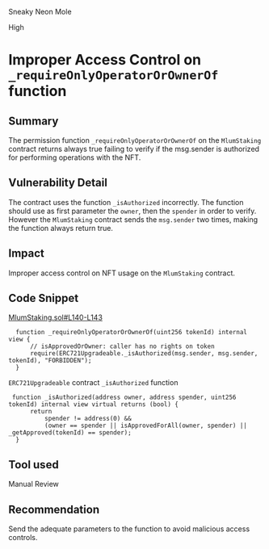 Sneaky Neon Mole

High

# Improper Access Control on `_requireOnlyOperatorOrOwnerOf` function

## Summary

The permission function `_requireOnlyOperatorOrOwnerOf` on the `MlumStaking` contract returns always true failing to verify if the msg.sender is authorized for performing operations with the NFT.

## Vulnerability Detail

The contract uses the function `_isAuthorized` incorrectly. The function should use as first parameter the `owner`, then the `spender` in order to verify. However the `MlumStaking` contract sends the `msg.sender` two times, making the function always return true. 

## Impact

Improper access control on NFT usage on the `MlumStaking` contract.

## Code Snippet

[MlumStaking.sol#L140-L143](https://github.com/sherlock-audit/2024-06-magicsea/blob/main/magicsea-staking/src/MlumStaking.sol#L140-L143)
```solidity
  function _requireOnlyOperatorOrOwnerOf(uint256 tokenId) internal view {
      // isApprovedOrOwner: caller has no rights on token
      require(ERC721Upgradeable._isAuthorized(msg.sender, msg.sender, tokenId), "FORBIDDEN");
  }
```

`ERC721Upgradeable` contract `_isAuthorized` function
```solidity
 function _isAuthorized(address owner, address spender, uint256 tokenId) internal view virtual returns (bool) {
      return
          spender != address(0) &&
          (owner == spender || isApprovedForAll(owner, spender) || _getApproved(tokenId) == spender);
  }
```

## Tool used

Manual Review

## Recommendation

Send the adequate parameters to the function to avoid malicious access controls.